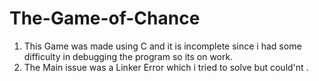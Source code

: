 # The-Game-of-Chance
1. This Game was made using C and it is incomplete since i had some difficulty  in debugging the program so its on work. 
2. The Main issue was a Linker Error which i tried to solve but could'nt .
